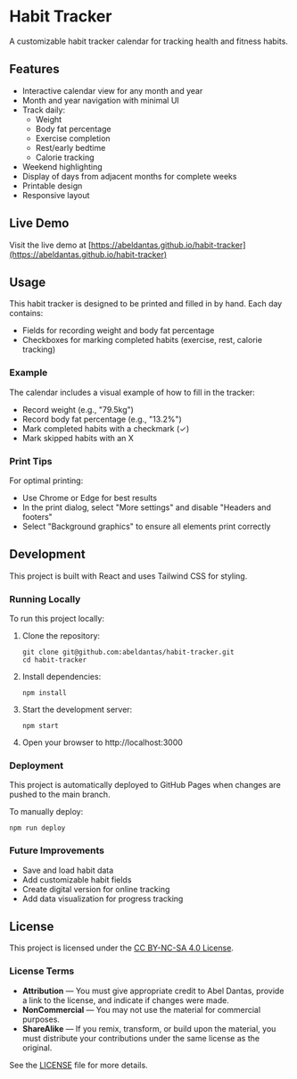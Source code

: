 # Habit Tracker

A customizable habit tracker calendar for tracking health and fitness habits.

## Features

- Interactive calendar view for any month and year
- Month and year navigation with minimal UI
- Track daily:
  - Weight
  - Body fat percentage
  - Exercise completion
  - Rest/early bedtime
  - Calorie tracking
- Weekend highlighting
- Display of days from adjacent months for complete weeks
- Printable design
- Responsive layout

## Live Demo

Visit the live demo at [https://abeldantas.github.io/habit-tracker](https://abeldantas.github.io/habit-tracker)

## Usage

This habit tracker is designed to be printed and filled in by hand. Each day contains:

- Fields for recording weight and body fat percentage
- Checkboxes for marking completed habits (exercise, rest, calorie tracking)

### Example

The calendar includes a visual example of how to fill in the tracker:
- Record weight (e.g., "79.5kg")
- Record body fat percentage (e.g., "13.2%")
- Mark completed habits with a checkmark (✓)
- Mark skipped habits with an X

### Print Tips

For optimal printing:
- Use Chrome or Edge for best results
- In the print dialog, select "More settings" and disable "Headers and footers"
- Select "Background graphics" to ensure all elements print correctly

## Development

This project is built with React and uses Tailwind CSS for styling.

### Running Locally

To run this project locally:

1. Clone the repository:
   ```
   git clone git@github.com:abeldantas/habit-tracker.git
   cd habit-tracker
   ```

2. Install dependencies:
   ```
   npm install
   ```

3. Start the development server:
   ```
   npm start
   ```

4. Open your browser to http://localhost:3000

### Deployment

This project is automatically deployed to GitHub Pages when changes are pushed to the main branch.

To manually deploy:

```
npm run deploy
```

### Future Improvements

- Save and load habit data
- Add customizable habit fields
- Create digital version for online tracking
- Add data visualization for progress tracking

## License

This project is licensed under the [CC BY-NC-SA 4.0 License](https://creativecommons.org/licenses/by-nc-sa/4.0/).

### License Terms

- **Attribution** — You must give appropriate credit to Abel Dantas, provide a link to the license, and indicate if changes were made.
- **NonCommercial** — You may not use the material for commercial purposes.
- **ShareAlike** — If you remix, transform, or build upon the material, you must distribute your contributions under the same license as the original.

See the [LICENSE](./LICENSE) file for more details.
